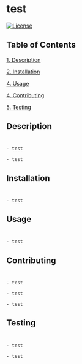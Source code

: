 # test 

[![License](https://img.shields.io/badge/License-BSD_3--Clause-blue.svg)](https://opensource.org/licenses/BSD-3-Clause)

## Table of Contents 
            
<a href="#description"> 1. Description</a>  

<a href="#install"> 2. Installation </a>

<a href="#usage"> 4. Usage </a></li>

<a href="#contributing"> 4. Contributing </a>

<a href="#test"> 5. Testing </a>

## Description <h1 id='description'> </h1>
          
    - test

    - test
    
## Installation <h1 id='install'></h1>
          
    - test
    
## Usage <h1 id='usage'> </h1>
          
    - test


    
## Contributing <h1 id='contributing'></h1>
          
    - test
          
    - test
          
    - test
    
## Testing <h1 id='test'></h1>
         
    - test
         
    - test